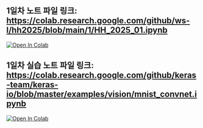 ## 1일차 노트 파일 링크: https://colab.research.google.com/github/ws-l/hh2025/blob/main/1/HH_2025_01.ipynb

[![Open In Colab](https://colab.research.google.com/assets/colab-badge.svg)](https://colab.research.google.com/github/ws-l/hh2025/blob/main/1/HH_2025_01.ipynb)


## 1일차 실습 노트 파일 링크: https://colab.research.google.com/github/keras-team/keras-io/blob/master/examples/vision/mnist_convnet.ipynb

[![Open In Colab](https://colab.research.google.com/assets/colab-badge.svg)](https://colab.research.google.com/github/tensorflow/docs/blob/master/site/en/tutorials/keras/classification.ipynb)

